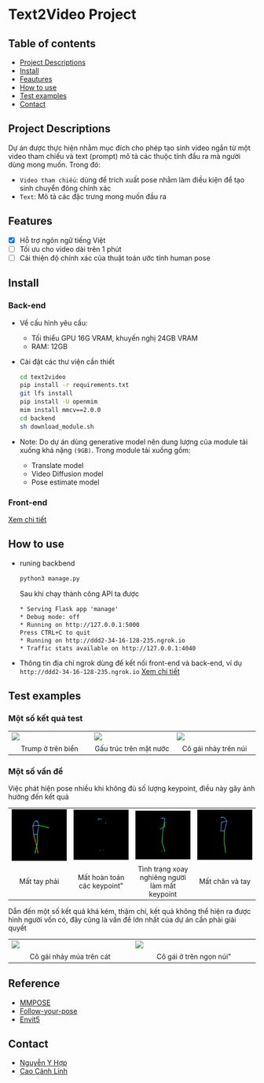 # Text2Video Project



## Table of contents

- [Project Descriptions](#project-descriptions)
- [Install](#install)
- [Feautures](#features)
- [How to use](#how-to-use)
- [Test examples](#test-examples)
- [Contact](#contact)


## Project Descriptions

Dự án được thực hiện nhằm mục đích cho phép tạo sinh video ngắn từ một video tham chiếu và text (prompt) mô tả các thuộc tính đầu ra mà người dùng mong muốn. Trong đó:
+ ``Video tham chiếu``: dùng để trích xuất pose nhằm làm điều kiện để tạo sinh chuyển đông chính xác
+ ``Text``: Mô tả các đặc trưng mong muốn đầu ra 

## Features

- [x] Hỗ trợ ngôn ngữ tiếng Việt
- [ ] Tối ưu cho video dài trên 1 phút
- [ ] Cải thiện độ chính xác của thuật toán ước tính human pose

## Install
### Back-end
- Về cấu hình yêu cầu:
    - Tối thiểu GPU 16G VRAM, khuyến nghị 24GB VRAM
    - RAM: 12GB
    
- Cài đặt các thư viện cần thiết
    ```bash
    cd text2video
    pip install -r requirements.txt
    git lfs install
    pip install -U openmim
    mim install mmcv==2.0.0
    cd backend
    sh download_module.sh
    ```
- Note: Do dự án dùng generative model nên dung lượng của module tải xuống khá nặng ``(9GB)``. Trong module tải xuống gồm:
    - Translate model
    - Video Diffusion model
    - Pose estimate model

### Front-end

<a href="https://github.com/genkerizer/text2video/blob/main/frontend/README.md">Xem chi tiết</a>

## How to use

- runing backbend
    ```bash
    python3 manage.py
    ```

    Sau khi chạy thành công API ta được
    ```text
    * Serving Flask app 'manage'
    * Debug mode: off
    * Running on http://127.0.0.1:5000
    Press CTRL+C to quit
    * Running on http://ddd2-34-16-128-235.ngrok.io
    * Traffic stats available on http://127.0.0.1:4040
    ```
- Thông tin địa chỉ ngrok dùng để kết nối front-end và back-end, ví dụ ``http://ddd2-34-16-128-235.ngrok.io`` <a href="https://github.com/genkerizer/text2video/blob/main/frontend/README.md">Xem chi tiết</a>


## Test examples

### Một số kết quả test

<table class="center">
<tr>
  <td><img src="assets/samples/0002.gif"></td>
  <td><img src="assets/samples/0003.gif"></td>
  <td><img src="assets/samples/0004.gif"></td>

</tr>
<tr>

</tr>
<tr>
  <td width=25% style="text-align:center;">Trump ở trên biển</td>
  <td width=25% style="text-align:center;">Gấu trúc trên mặt nước</td>
  <td width=25% style="text-align:center;">Cô gái nhảy trên núi</td>
</tr>
</table>

### Một số vấn đề

Việc phát hiện pose nhiều khi không đủ số lượng keypoint, điều này gây ảnh hưởng đến kết quả

<table class="center">
<tr>
  <td><img src="assets/problem/pose/0001.png"></td>
  <td><img src="assets/problem/pose/0002.png"></td>
  <td><img src="assets/problem/pose/0003.png"></td>
  <td><img src="assets/problem/pose/0004.png"></td>

</tr>
<tr>

</tr>
<tr>
  <td width=25% style="text-align:center;">Mất tay phải</td>
  <td width=25% style="text-align:center;">Mất hoàn toán các keypoint"</td>
  <td width=25% style="text-align:center;">Tình trạng xoay nghiêng người làm mất keypoint</td>
  <td width=25% style="text-align:center;">Mất chân và tay</td>
</tr>
</table>

Dẫn đến một số kết quả khá kém, thậm chí, kết quả không thể hiện ra được hình người vốn có, đây cũng là vấn đề lớn nhất của dự án cần phải giải quyết
<table class="center">
<tr>
  <td><img src="assets/problem/generated_result/0001.gif"></td>
  <td><img src="assets/problem/generated_result/0002.gif"></td>

</tr>
<tr>

</tr>
<tr>
  <td width=25% style="text-align:center;">Cô gái nhảy múa trên cát</td>
  <td width=25% style="text-align:center;">Cô gái ở trên ngọn núi"</td>
</tr>
</table>

## Reference
- [MMPOSE](https://github.com/open-mmlab/mmpose)
- [Follow-your-pose](https://github.com/mayuelala/FollowYourPose)
- [Envit5](https://huggingface.co/VietAI/envit5-translation)

## Contact
- [Nguyễn Y Hợp](mailto:22c15006@student.hcmus.edu.vn)
- [Cao Cảnh Linh](mailto:22c15034@student.hcmus.edu.vn)





